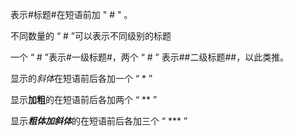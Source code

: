 表示#标题#在短语前加  " # " 。

不同数量的 “ # ”可以表示不同级别的标题

一个 “ # ”表示#一级标题#，两个 “ # ” 表示##二级标题##，以此类推。

显示的*斜体*在短语前后各加一个 “ * ”

显示**加粗**的在短语前后各加两个 “ ** ”

显示***粗体加斜体***的在短语前后各加三个 “ *** ”          